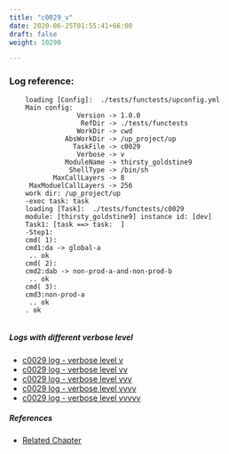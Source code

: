 ```yaml
---
title: "c0029_v"
date: 2020-06-25T01:55:41+66:00
draft: false
weight: 10290

---
```


### Log reference: <no value>

```
    loading [Config]:  ./tests/functests/upconfig.yml
    Main config:
                 Version -> 1.0.0
                  RefDir -> ./tests/functests
                 WorkDir -> cwd
              AbsWorkDir -> /up_project/up
                TaskFile -> c0029
                 Verbose -> v
              ModuleName -> thirsty_goldstine9
               ShellType -> /bin/sh
           MaxCallLayers -> 8
     MaxModuelCallLayers -> 256
    work dir: /up_project/up
    -exec task: task
    loading [Task]:  ./tests/functests/c0029
    module: [thirsty_goldstine9] instance id: [dev]
    Task1: [task ==> task:  ]
    -Step1:
    cmd( 1):
    cmd1:da -> global-a
     .. ok
    cmd( 2):
    cmd2:dab -> non-prod-a-and-non-prod-b
     .. ok
    cmd( 3):
    cmd3:non-prod-a
     .. ok
    . ok
    
```

##### Logs with different verbose level
* [c0029 log - verbose level v](../../logs/c0029_v)
* [c0029 log - verbose level vv](../../logs/c0029_vv)
* [c0029 log - verbose level vvv](../../logs/c0029_vvv)
* [c0029 log - verbose level vvvv](../../logs/c0029_vvvv)
* [c0029 log - verbose level vvvvv](../../logs/c0029_vvvvv)

##### References
* [Related Chapter](../../dvars/c0029)
